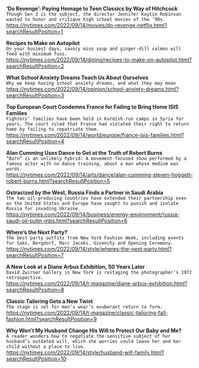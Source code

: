 **‘Do Revenge’: Paying Homage to Teen Classics by Way of Hitchcock**\
`Though Gen Z is the subject, the director Jennifer Kaytin Robinson wanted to honor and critique high school movies of the ’90s.`\
https://nytimes.com/2022/09/14/movies/do-revenge-netflix.html?searchResultPosition=1

**Recipes to Make on Autopilot**\
`On your busiest days, savory miso soup and ginger-dill salmon will feed with minimum fuss.`\
https://nytimes.com/2022/09/14/dining/recipes-to-make-on-autopilot.html?searchResultPosition=2

**What School Anxiety Dreams Teach Us About Ourselves**\
`Why we keep having school anxiety dreams, and what they may mean`\
https://nytimes.com/2022/09/14/opinion/school-anxiety-dreams.html?searchResultPosition=3

**Top European Court Condemns France for Failing to Bring Home ISIS Families**\
`Fighters’ families have been held in Kurdish-run camps in Syria for years. The court ruled that France had violated their right to return home by failing to repatriate them.`\
https://nytimes.com/2022/09/14/world/europe/france-isis-families.html?searchResultPosition=4

**Alan Cumming Uses Dance to Get at the Truth of Robert Burns**\
`“Burn” is an unlikely hybrid: A movement-focused show performed by a famous actor with no dance training, about a man whose medium was words.`\
https://nytimes.com/2022/09/14/arts/dance/alan-cumming-steven-hoggett-robert-burns.html?searchResultPosition=5

**Ostracized by the West, Russia Finds a Partner in Saudi Arabia**\
`The two oil-producing countries have extended their partnership even as the United States and Europe have sought to punish and isolate Russia for invading Ukraine.`\
https://nytimes.com/2022/09/14/business/energy-environment/russia-saudi-oil-putin-mbs.html?searchResultPosition=6

**Where’s the Next Party?**\
`The best party outfits from New York Fashion Week, including events for Saks, Bergdorf, Marc Jacobs, Givenchy and Opening Ceremony.`\
https://nytimes.com/2022/09/14/style/wheres-the-next-party.html?searchResultPosition=7

**A New Look at a Diane Arbus Exhibition, 50 Years Later**\
`David Zwirner Gallery in New York is restaging the photographer’s 1972 retrospective.`\
https://nytimes.com/2022/09/14/t-magazine/diane-arbus-exhibition.html?searchResultPosition=8

**Classic Tailoring Gets a New Twist**\
`The stage is set for men’s wear’s exuberant return to form.`\
https://nytimes.com/2022/09/14/t-magazine/classic-tailoring-fall-fashion.html?searchResultPosition=9

**Why Won’t My Husband Change His Will to Protect Our Baby and Me?**\
`A reader wonders how to negotiate the sensitive subject of her husband’s outdated will, which she worries could leave her and her child without a place to live.`\
https://nytimes.com/2022/09/14/style/husband-will-family.html?searchResultPosition=10

